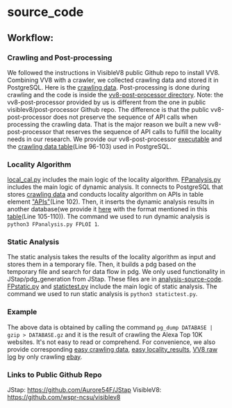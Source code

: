# source_code
## Workflow: 
### Crawling and Post-processing
We followed the instructions in VisibleV8 public Github repo to install VV8. Combining VV8 with a crawler, we collected crawling data and stored it in PostgreSQL. Here is the [crawling data](https://drive.google.com/file/d/18AYXCa-zGFjAoniQ0P9qncJzBx5d0iA5/view?usp=sharing). Post-processing is done during crawling and the code is inside the [vv8-post-processor directory](https://anonymous.4open.science/r/source_code-54F8/vv8-post-processor). Note: the vv8-post-processor provided by us is different from the one in public visiblev8/post-processor Github repo. The difference is that the public vv8-post-processor does not preserve the sequence of API calls when processing the crawling data. That is the major reason we built a new vv8-post-processor that reserves the sequence of API calls to fulfill the locality needs in our research. We provide our vv8-post-processor [executable](https://drive.google.com/file/d/1Z-BqdLgzIr1KHwd13aT8C8_QBIV3Dk16/view?usp=sharing) and the [crawling data table](https://anonymous.4open.science/r/source_code-54F8/vv8-post-processor/mega/postgres_schema.sql)(Line 96-103) used in PostgreSQL. 
### Locality Algorithm
[local_cal.py](https://anonymous.4open.science/r/source_code-54F8/analysis-source-code/local_cal.py) includes the main logic of the locality algorithm.
[FPanalysis.py](https://anonymous.4open.science/r/source_code-54F8/analysis-source-code/FPanalysis.py) includes the main logic of dynamic analysis. It connects to PostgreSQL that stores [crawling data](https://drive.google.com/file/d/18AYXCa-zGFjAoniQ0P9qncJzBx5d0iA5/view?usp=sharing) and conducts locality algorithm on APIs in table element ["APIs"](https://anonymous.4open.science/r/source_code-54F8/vv8-post-processor/mega/postgres_schema.sql)(Line 102). Then, it inserts the dynamic analysis results in another database(we provide it [here](https://drive.google.com/file/d/1ao-4gabio8lxFYKf85lSdFp0nyb5xXY9/view?usp=sharing) with the format mentioned in this [table](https://anonymous.4open.science/r/source_code-54F8/vv8-post-processor/mega/postgres_schema.sql)(Line 105-110)). The command we used to run dynamic analysis is 
`python3 FPanalysis.py FPLOI 1`.
### Static Analysis
The static analysis takes the results of the locality algorithm as input and stores them in a temporary file. Then, it builds a pdg based on the temporary file and search for data flow in pdg. We only used functionality in JStap/pdg_generation from JStap. These files are in [analysis-source-code](https://anonymous.4open.science/r/source_code-54F8/analysis-source-code/). [FPstatic.py](https://anonymous.4open.science/r/source_code-54F8/analysis-source-code/FPstatic.py) and [statictest.py](https://anonymous.4open.science/r/source_code-54F8/analysis-source-code/statictest.py) include the main logic of static analysis. The command we used to run static analysis is 
`python3 statictest.py`.
### Example
The above data is obtained by calling the command `pg_dump DATABASE | gzip > DATABASE.gz` and it is the result of crawling the Alexa Top 10K websites. It's not easy to read or comprehend. For convenience, we also provide corresponding [easy crawling data](https://drive.google.com/file/d/1rQkdd-GptaHGrh191sn5hpkmJ4adsS2h/view?usp=sharing), [easy locality_results](https://drive.google.com/file/d/1gsovvsqS3Iduid0Q8-XCjh2u8k2CUjqD/view?usp=sharing), [VV8 raw log](https://drive.google.com/file/d/1OIra2qskqWVpgLYWWyG7cyL7fVctE1YP/view?usp=sharing) by only crawling [ebay](https://www.ebay.com/).
### Links to Public Github Repo
JStap: https://github.com/Aurore54F/JStap
VisibleV8: https://github.com/wspr-ncsu/visiblev8
